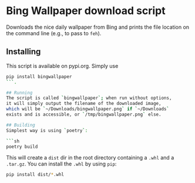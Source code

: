 # Bing Wallpaper download script

Downloads the nice daily wallpaper from Bing and prints the file
location on the command line (e.g., to pass to `feh`).

## Installing
This script is available on pypi.org. Simply use
```sh
pip install bingwallpaper
```.

## Running
The script is called `bingwallpaper`; when run without options,
it will simply output the filename of the downloaded image,
which will be `~/Downloads/bingwallpaper.png` if `~/Downloads`
exists and is accessible, or `/tmp/bingwallpaper.png` else.

## Building
Simplest way is using `poetry`:

```sh
poetry build
```

This will create a `dist` dir in the root directory containing
a `.whl` and a `.tar.gz`. You can install the `.whl` by using
`pip`:

```sh
pip install dist/*.whl
```

